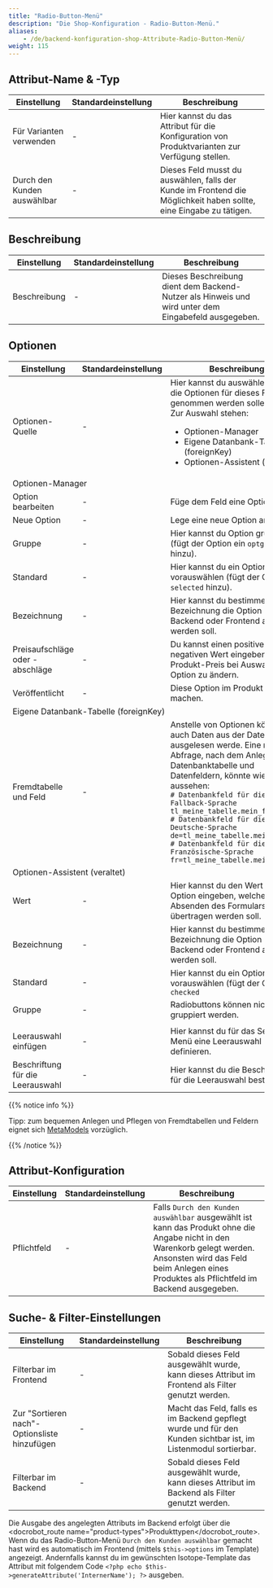 ```yaml
---
title: "Radio-Button-Menü"
description: "Die Shop-Konfiguration - Radio-Button-Menü."
aliases:
    - /de/backend-konfiguration-shop-Attribute-Radio-Button-Menü/
weight: 115   
---
```



## Attribut-Name & -Typ

<table>
    <thead>
        <tr>
            <th>Einstellung</th>
            <th>Standardeinstellung</th>
            <th>Beschreibung</th>
        </tr>
    </thead>
    <tbody>
    	<tr>
            <td>Für Varianten verwenden</td>
            <td>-</td>
            <td>Hier kannst du das Attribut für die Konfiguration von Produktvarianten zur Verfügung stellen.</td>
        </tr>
        <tr>
            <td>Durch den Kunden auswählbar</td>
            <td>-</td>
            <td>Dieses Feld musst du auswählen, falls der Kunde im Frontend die Möglichkeit haben sollte, eine Eingabe zu tätigen.</td>
        </tr>
    </tbody>
</table>


## Beschreibung

<table>
    <thead>
        <tr>
            <th>Einstellung</th>
            <th>Standardeinstellung</th>
            <th>Beschreibung</th>
        </tr>
    </thead>
    <tbody>
        <tr>
            <td>Beschreibung</td>
            <td>-</td>
            <td>Dieses Beschreibung dient dem Backend-Nutzer als Hinweis und wird unter dem Eingabefeld ausgegeben.</td>
        </tr>
    </tbody>
</table>


## Optionen

<table>
    <thead>
        <tr>
            <th>Einstellung</th>
            <th>Standardeinstellung</th>
            <th>Beschreibung</th>
        </tr>
    </thead>
    <tbody>
    	<tr>
        	<td>Optionen-Quelle</td>
        	<td>-</td>
        	<td>Hier kannst du auswählen, woher die Optionen für dieses Feld genommen werden sollen.<br>Zur Auswahl stehen:<br>
        	<ul>
        	<li>Optionen-Manager</li>
        	<li>Eigene Datanbank-Tabelle (foreignKey)</li>
        	<li>Optionen-Assistent (veraltet)</li>
        	</ul>
        	</td>
        </tr>
        <tr>
        	<td colspan="3">Optionen-Manager</td>
        </tr>
        <tr>
        	<td>Option bearbeiten</td>
        	<td>-</td>
        	<td>Füge dem Feld eine Option hinzu.</td>
        </tr>
        <tr>
        	<td>Neue Option</td>
        	<td>-</td>
        	<td>Lege eine neue Option an.</td>
        </tr>
        <tr>
            <td>Gruppe</td>
            <td>-</td>
            <td>Hier kannst du Option gruppieren (fügt der Option ein <code>optgroup</code> hinzu).</td>
        </tr>
        <tr>
            <td>Standard</td>
            <td>-</td>
            <td>Hier kannst du ein Option vorauswählen (fügt der Option ein <code>selected</code> hinzu).</td>
        </tr>
        <tr>
            <td>Bezeichnung</td>
            <td>-</td>
            <td>Hier kannst du bestimmen welche Bezeichnung die Option im Backend oder Frontend angezeigt werden soll.</td>
        </tr>
        <tr>
        	<td>Preisaufschläge oder -abschläge</td>
        	<td>-</td>
        	<td>Du kannst einen positiven oder negativen Wert eingeben, um den Produkt-Preis bei Auswahl dieser Option zu ändern.</td>
        </tr>
        <tr>
        	<td>Veröffentlicht</td>
        	<td>-</td>
        	<td>Diese Option im Produkt verfügbar machen.</td>
        </tr>
        <tr>
        	<td colspan="3">Eigene Datanbank-Tabelle (foreignKey)</td>
        </tr>
       <tr>
            <td>Fremdtabelle und Feld</td>
            <td>-</td>
            <td>Anstelle von Optionen können auch Daten aus der Datenbank ausgelesen werde. Eine mögliche Abfrage, nach dem Anlegen der Datenbanktabelle und Datenfeldern,  könnte wie folgt aussehen:<br><code># Datenbankfeld für die Fallback-Sprache<br>tl_meine_tabelle.mein_feld<br># Datenbankfeld für die Deutsche-Sprache<br>de=tl_meine_tabelle.mein_feld_de<br># Datenbankfeld für die Französische-Sprache<br>fr=tl_meine_tabelle.mein_feld_fr</code></td>
        </tr>
        <tr>
        	<td colspan="3">Optionen-Assistent (veraltet)</td>
        </tr>
        <tr>
            <td>Wert</td>
            <td>-</td>
            <td>Hier kannst du den Wert der Option eingeben, welcher beim Absenden des Formulars übertragen werden soll.</td>
        </tr>
        <tr>
            <td>Bezeichnung</td>
            <td>-</td>
            <td>Hier kannst du bestimmen welche Bezeichnung die Option im Backend oder Frontend angezeigt werden soll.</td>
        </tr>
        <tr>
            <td>Standard</td>
            <td>-</td>
            <td>Hier kannst du ein Option vorauswählen (fügt der Option ein <code>checked</code hinzu).</td>
        </tr>
        <tr>
            <td>Gruppe</td>
            <td>-</td>
            <td>Radiobuttons können nicht gruppiert werden.</td>
        </tr>
        <tr>
        <tr>
        	<td colspan="3"></td>
        </tr>
        <tr>
        	<td>Leerauswahl einfügen</td>
        	<td>-</td>
        	<td>Hier kannst du für das Select-Menü eine Leerauswahl definieren.</td>
        </tr>
        <tr>
        	<td>Beschriftung für die Leerauswahl</td>
        	<td>-</td>
        	<td>Hier kannst du die Beschriftung für die Leerauswahl bestimmen.</td>
        </tr>
     </tbody>
</table>

{{% notice info %}}<p>Tipp: zum bequemen Anlegen und Pflegen von Fremdtabellen und Feldern eignet sich <a href="https://now.metamodel.me/" target="_blank">MetaModels</a> vorzüglich.</p>{{% /notice %}}

## Attribut-Konfiguration

<table>
    <thead>
        <tr>
            <th>Einstellung</th>
            <th>Standardeinstellung</th>
            <th>Beschreibung</th>
        </tr>
    </thead>
    <tbody>
        <tr>
            <td>Pflichtfeld</td>
            <td>-</td>
            <td>Falls <code>Durch den Kunden auswählbar</code> ausgewählt ist kann das Produkt ohne die Angabe nicht in den Warenkorb gelegt werden. Ansonsten wird das Feld beim Anlegen eines Produktes als Pflichtfeld im Backend ausgegeben.</td>
        </tr>
     </tbody>
</table>



## Suche- & Filter-Einstellungen

<table>
    <thead>
        <tr>
            <th>Einstellung</th>
            <th>Standardeinstellung</th>
            <th>Beschreibung</th>
        </tr>
    </thead>
    <tbody>
    	<tr>
            <td>Filterbar im Frontend</td>
            <td>-</td>
            <td>Sobald dieses Feld ausgewählt wurde, kann dieses Attribut im Frontend als Filter genutzt werden.</td>
        </tr>
        <tr>
            <td>Zur "Sortieren nach"-Optionsliste hinzufügen</td>
            <td>-</td>
            <td>Macht das Feld, falls es im Backend gepflegt wurde und für den Kunden sichtbar ist, im Listenmodul sortierbar.</td>
        </tr>
        <tr>
            <td>Filterbar im Backend</td>
            <td>-</td>
            <td>Sobald dieses Feld ausgewählt wurde, kann dieses Attribut im Backend als Filter genutzt werden.</td>
        </tr>
    </tbody>
</table>

Die Ausgabe des angelegten Attributs im Backend erfolgt über die <docrobot_route name="product-types">Produkttypen</docrobot_route>. Wenn du das Radio-Button-Menü `Durch den Kunden auswählbar` gemacht hast wird es automatisch im Frontend (mittels `$this->options` im Template) angezeigt. Andernfalls kannst du im gewünschten Isotope-Template das Attribut mit folgendem Code `<?php echo $this->generateAttribute('InternerName'); ?>` ausgeben.


[1]: https://now.metamodel.me/
